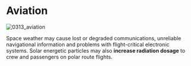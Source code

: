 # Aviation

![0313_aviation](./static/0313_aviation.png)

Space weather may cause lost or degraded communications, unreliable navigational information and problems with flight-critical electronic systems. Solar energetic particles may also **increase radiation dosage** to crew and passengers on polar route flights.
